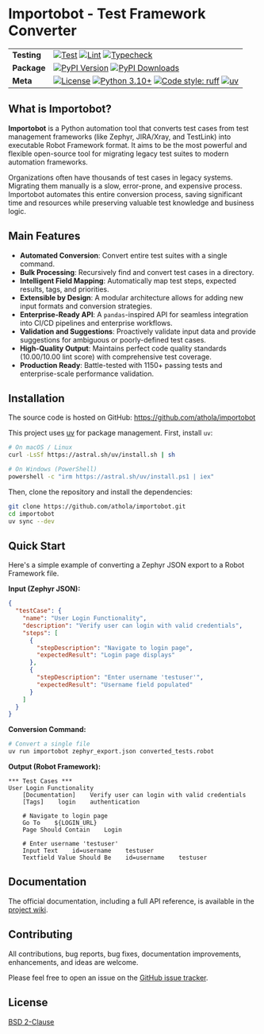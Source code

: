 # Importobot - Test Framework Converter

| | |
| --- | --- |
| **Testing** | [![Test](https://github.com/athola/importobot/actions/workflows/test.yml/badge.svg)](https://github.com/athola/importobot/actions/workflows/test.yml) [![Lint](https://github.com/athola/importobot/actions/workflows/lint.yml/badge.svg)](https://github.com/athola/importobot/actions/workflows/lint.yml) [![Typecheck](https://github.com/athola/importobot/actions/workflows/typecheck.yml/badge.svg)](https://github.com/athola/importobot/actions/workflows/typecheck.yml) |
| **Package** | [![PyPI Version](https://img.shields.io/pypi/v/importobot.svg)](https://pypi.org/project/importobot/) [![PyPI Downloads](https://img.shields.io/pypi/dm/importobot.svg)](https://pypi.org/project/importobot/) |
| **Meta** | [![License](https://img.shields.io/pypi/l/importobot.svg)](./LICENSE) [![Python 3.10+](https://img.shields.io/badge/python-3.10+-blue.svg)](https://www.python.org/downloads/) [![Code style: ruff](https://img.shields.io/endpoint?url=https://raw.githubusercontent.com/astral-sh/ruff/main/assets/badge/v2.json)](https://github.com/astral-sh/ruff) [![uv](https://img.shields.io/endpoint?url=https://raw.githubusercontent.com/astral-sh/uv/main/assets/badge/v0.json)](https://github.com/astral-sh/uv) |

## What is Importobot?

**Importobot** is a Python automation tool that converts test cases from test management frameworks (like Zephyr, JIRA/Xray, and TestLink) into executable Robot Framework format. It aims to be the most powerful and flexible open-source tool for migrating legacy test suites to modern automation frameworks.

Organizations often have thousands of test cases in legacy systems. Migrating them manually is a slow, error-prone, and expensive process. Importobot automates this entire conversion process, saving significant time and resources while preserving valuable test knowledge and business logic.

## Main Features

- **Automated Conversion**: Convert entire test suites with a single command.
- **Bulk Processing**: Recursively find and convert test cases in a directory.
- **Intelligent Field Mapping**: Automatically map test steps, expected results, tags, and priorities.
- **Extensible by Design**: A modular architecture allows for adding new input formats and conversion strategies.
- **Enterprise-Ready API**: A `pandas`-inspired API for seamless integration into CI/CD pipelines and enterprise workflows.
- **Validation and Suggestions**: Proactively validate input data and provide suggestions for ambiguous or poorly-defined test cases.
- **High-Quality Output**: Maintains perfect code quality standards (10.00/10.00 lint score) with comprehensive test coverage.
- **Production Ready**: Battle-tested with 1150+ passing tests and enterprise-scale performance validation.

## Installation

The source code is hosted on GitHub: https://github.com/athola/importobot

This project uses [uv](https://github.com/astral-sh/uv) for package management. First, install `uv`:

```sh
# On macOS / Linux
curl -LsSf https://astral.sh/uv/install.sh | sh

# On Windows (PowerShell)
powershell -c "irm https://astral.sh/uv/install.ps1 | iex"
```

Then, clone the repository and install the dependencies:

```sh
git clone https://github.com/athola/importobot.git
cd importobot
uv sync --dev
```

## Quick Start

Here's a simple example of converting a Zephyr JSON export to a Robot Framework file.

**Input (Zephyr JSON):**
```json
{
  "testCase": {
    "name": "User Login Functionality",
    "description": "Verify user can login with valid credentials",
    "steps": [
      {
        "stepDescription": "Navigate to login page",
        "expectedResult": "Login page displays"
      },
      {
        "stepDescription": "Enter username 'testuser'",
        "expectedResult": "Username field populated"
      }
    ]
  }
}
```

**Conversion Command:**

```sh
# Convert a single file
uv run importobot zephyr_export.json converted_tests.robot
```

**Output (Robot Framework):**
```robot
*** Test Cases ***
User Login Functionality
    [Documentation]    Verify user can login with valid credentials
    [Tags]    login    authentication

    # Navigate to login page
    Go To    ${LOGIN_URL}
    Page Should Contain    Login

    # Enter username 'testuser'
    Input Text    id=username    testuser
    Textfield Value Should Be    id=username    testuser
```

## Documentation

The official documentation, including a full API reference, is available in the [project wiki](https://github.com/athola/importobot/wiki).

## Contributing

All contributions, bug reports, bug fixes, documentation improvements, enhancements, and ideas are welcome.

Please feel free to open an issue on the [GitHub issue tracker](https://github.com/athola/importobot/issues).

## License

[BSD 2-Clause](./LICENSE)